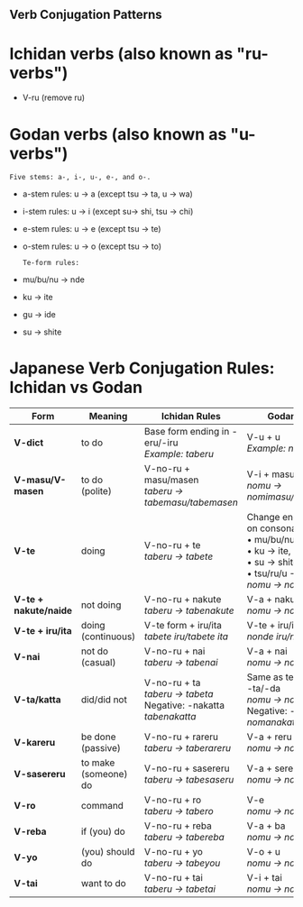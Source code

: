 ## Verb Conjugation Patterns

# Ichidan verbs (also known as "ru-verbs")

- V-ru (remove ru)

# Godan verbs (also known as "u-verbs")

    Five stems: a-, i-, u-, e-, and o-.

- a-stem rules: u -> a (except tsu -> ta, u -> wa)
- i-stem rules: u -> i (except su-> shi, tsu -> chi)
- e-stem rules: u -> e (except tsu -> te)
- o-stem rules: u -> o (except tsu -> to)

      Te-form rules:

- mu/bu/nu -> nde
- ku -> ite
- gu -> ide
- su -> shite

# Japanese Verb Conjugation Rules: Ichidan vs Godan

| Form                    | Meaning              | Ichidan Rules                                                            | Godan Rules                                                                                                                         |
| ----------------------- | -------------------- | ------------------------------------------------------------------------ | ----------------------------------------------------------------------------------------------------------------------------------- |
| **V-dict**              | to do                | Base form ending in -eru/-iru<br>_Example: taberu_                       | V-u + u<br>_Example: nomu_                                                                                                          |
| **V-masu/V-masen**      | to do (polite)       | V-no-ru + masu/masen<br>_taberu → tabemasu/tabemasen_                    | V-i + masu<br>_nomu → nomimasu/nomimasen_                                                                                           |
| **V-te**                | doing                | V-no-ru + te<br>_taberu → tabete_                                        | Change ending based on consonant:<br>• mu/bu/nu → nde<br>• ku → ite, gu → ide<br>• su → shite<br>• tsu/ru/u → tte<br>_nomu → nonde_ |
| **V-te + nakute/naide** | not doing            | V-no-ru + nakute<br>_taberu → tabenakute_                                | V-a + nakute<br>_nomu → nomanakute_                                                                                                 |
| **V-te + iru/ita**      | doing (continuous)   | V-te form + iru/ita<br>_tabete iru/tabete ita_                           | V-te + iru/ita<br>_nonde iru/nonde ita_                                                                                             |
| **V-nai**               | not do (casual)      | V-no-ru + nai<br>_taberu → tabenai_                                      | V-a + nai<br>_nomu → nomanai_                                                                                                       |
| **V-ta/katta**          | did/did not          | V-no-ru + ta<br>_taberu → tabeta_<br>Negative: -nakatta<br>_tabenakatta_ | Same as te-form but -ta/-da<br>_nomu → nonda_<br>Negative: -nakatta<br>_nomanakatta_                                                |
| **V-kareru**            | be done (passive)    | V-no-ru + rareru<br>_taberu → taberareru_                                | V-a + reru<br>_nomu → nomareru_                                                                                                     |
| **V-sasereru**          | to make (someone) do | V-no-ru + sasereru<br>_taberu → tabesaseru_                              | V-a + sereru<br>_nomu → nomaseru_                                                                                                   |
| **V-ro**                | command              | V-no-ru + ro<br>_taberu → tabero_                                        | V-e <br>_nomu → nome_                                                                                                               |
| **V-reba**              | if (you) do          | V-no-ru + reba<br>_taberu → tabereba_                                    | V-a + ba<br>_nomu → nomeba_                                                                                                         |
| **V-yo**                | (you) should do      | V-no-ru + yo<br>_taberu → tabeyou_                                       | V-o + u<br>_nomu → nomou_                                                                                                           |
| **V-tai**               | want to do           | V-no-ru + tai<br>_taberu → tabetai_                                      | V-i + tai<br>_nomu → nomitai_                                                                                                       |

